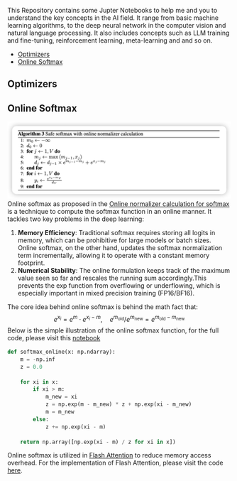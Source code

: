 This Repository contains some Jupter Notebooks to help me and you to understand the key concepts in the AI field. It range from basic machine learning algorithms, to the deep neural network in the computer vision and natural language processing. It also includes concepts such as LLM training and fine-tuning, reinforcement learning, meta-learning and and so on. 

- [Optimizers](#optimizers)
- [Online Softmax](#online-softmax)

## Optimizers




## Online Softmax 
![](./assets/Online_Softmax.png)
Online softmax as proposed in the [Online normalizer calculation for softmax](https://arxiv.org/pdf/1805.02867) is a technique to compute the softmax function in an online manner. It tackles two key problems in the deep learning:
1. **Memory Efficiency**: Traditional softmax requires storing all logits in memory, which can be prohibitive for large models or batch sizes. Online softmax, on the other hand, updates the softmax normalization term incrementally, allowing it to operate with a constant memory footprint.
2. **Numerical Stability**: The online formulation keeps track of the maximum value seen so far and rescales the running sum accordingly.This prevents the exp function from overflowing or underflowing, which is especially important in mixed precision training (FP16/BF16).

The core idea behind online softmax is behind the math fact that:
$$
e^{x_i} = e^{m} \cdot e^{x_i - m}, \quad e^{m_{\text{old}}} / e^{m_{\text{new}}} = e^{m_{\text{old}} - m_{\text{new}}}
$$
Below is the simple illustration of the online softmax function, for the full code, please visit this [notebook](https://github.com/YYZhang2025/AI-Notebooks/blob/main/online_softmax.ipynb)

```Python
def softmax_online(x: np.ndarray):
    m = -np.inf
    z = 0.0

    for xi in x:
        if xi > m:
            m_new = xi
            z = np.exp(m - m_new) * z + np.exp(xi - m_new)
            m = m_new
        else:
            z += np.exp(xi - m)

    return np.array([np.exp(xi - m) / z for xi in x])
```

Online softmax is utilized in [Flash Attention](https://arxiv.org/abs/2205.14135) to reduce memory access overhead. For the implementation of Flash Attention, please visit the code [here](https://github.com/YYZhang2025/100-AI-Code/blob/main/05_flash_attention.ipynb). 